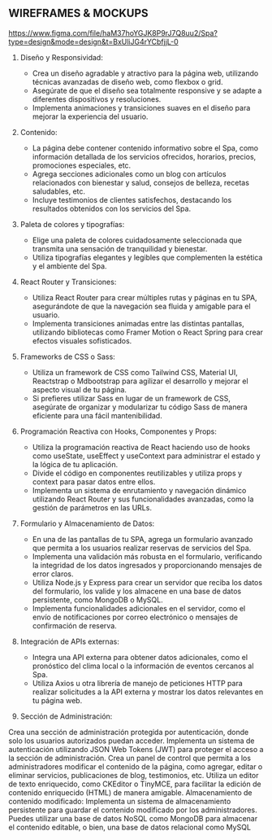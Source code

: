 WIREFRAMES & MOCKUPS
--------------------
https://www.figma.com/file/haM37hoYGJK8P9rJ7Q8uu2/Spa?type=design&mode=design&t=BxUliJG4rYCbfjjL-0

1. Diseño y Responsividad:
   - Crea un diseño agradable y atractivo para la página web, utilizando técnicas avanzadas de diseño web, como flexbox o grid.
   - Asegúrate de que el diseño sea totalmente responsive y se adapte a diferentes dispositivos y resoluciones.
   - Implementa animaciones y transiciones suaves en el diseño para mejorar la experiencia del usuario.

2. Contenido:
   - La página debe contener contenido informativo sobre el Spa, como información detallada de los servicios ofrecidos, horarios, precios, promociones especiales, etc.
   - Agrega secciones adicionales como un blog con artículos relacionados con bienestar y salud, consejos de belleza, recetas saludables, etc.
   - Incluye testimonios de clientes satisfechos, destacando los resultados obtenidos con los servicios del Spa.

3. Paleta de colores y tipografías:
   - Elige una paleta de colores cuidadosamente seleccionada que transmita una sensación de tranquilidad y bienestar.
   - Utiliza tipografías elegantes y legibles que complementen la estética y el ambiente del Spa.

4. React Router y Transiciones:
   - Utiliza React Router para crear múltiples rutas y páginas en tu SPA, asegurándote de que la navegación sea fluida y amigable para el usuario.
   - Implementa transiciones animadas entre las distintas pantallas, utilizando bibliotecas como Framer Motion o React Spring para crear efectos visuales sofisticados.

5. Frameworks de CSS o Sass:
   - Utiliza un framework de CSS como Tailwind CSS, Material UI, Reactstrap o Mdbootstrap para agilizar el desarrollo y mejorar el aspecto visual de tu página.
   - Si prefieres utilizar Sass en lugar de un framework de CSS, asegúrate de organizar y modularizar tu código Sass de manera eficiente para una fácil mantenibilidad.

6. Programación Reactiva con Hooks, Componentes y Props:
   - Utiliza la programación reactiva de React haciendo uso de hooks como useState, useEffect y useContext para administrar el estado y la lógica de tu aplicación.
   - Divide el código en componentes reutilizables y utiliza props y context para pasar datos entre ellos.
   - Implementa un sistema de enrutamiento y navegación dinámico utilizando React Router y sus funcionalidades avanzadas, como la gestión de parámetros en las URLs.

7. Formulario y Almacenamiento de Datos:
   - En una de las pantallas de tu SPA, agrega un formulario avanzado que permita a los usuarios realizar reservas de servicios del Spa.
   - Implementa una validación más robusta en el formulario, verificando la integridad de los datos ingresados y proporcionando mensajes de error claros.
   - Utiliza Node.js y Express para crear un servidor que reciba los datos del formulario, los valide y los almacene en una base de datos persistente, como MongoDB o MySQL.
   - Implementa funcionalidades adicionales en el servidor, como el envío de notificaciones por correo electrónico o mensajes de confirmación de reserva.

8. Integración de APIs externas:
   - Integra una API externa para obtener datos adicionales, como el pronóstico del clima local o la información de eventos cercanos al Spa.
   - Utiliza Axios u otra librería de manejo de peticiones HTTP para realizar solicitudes a la API externa y mostrar los datos relevantes en tu página web.


9. Sección de Administración:

Crea una sección de administración protegida por autenticación, donde solo los usuarios autorizados puedan acceder.
Implementa un sistema de autenticación utilizando JSON Web Tokens (JWT) para proteger el acceso a la sección de administración.
Crea un panel de control que permita a los administradores modificar el contenido de la página, como agregar, editar o eliminar servicios, publicaciones de blog, testimonios, etc.
Utiliza un editor de texto enriquecido, como CKEditor o TinyMCE, para facilitar la edición de contenido enriquecido (HTML) de manera amigable.
Almacenamiento de contenido modificado:
Implementa un sistema de almacenamiento persistente para guardar el contenido modificado por los administradores.
Puedes utilizar una base de datos NoSQL como MongoDB para almacenar el contenido editable, o bien, una base de datos relacional como MySQL
